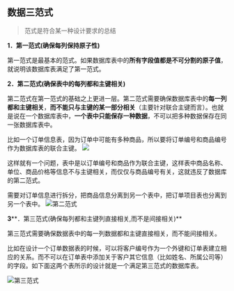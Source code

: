 ## 数据三范式

> 范式是符合某一种设计要求的总结

**1．第一范式(确保每列保持原子性)**

第一范式是最基本的范式。如果数据库表中的**所有字段值都是不可分割的原子值**，就说明该数据库表满足了第一范式。

**2．第二范式(确保表中的每列都和主键相关)**

第二范式在第一范式的基础之上更进一层。第二范式需要确保数据库表中的**每一列都和主键相关**，**而不能只与主键的某一部分相关**（主要针对联合主键而言）。也就是说在一个数据库表中，**一个表中只能保存一种数据**，不可以把多种数据保存在同一张数据库表中。


比如一个订单信息表，因为订单中可能有多种商品，所以要将订单编号和商品编号作为数据库表的联合主键。
![](https://pic002.cnblogs.com/images/2012/270324/2012040114063976.png)

这样就有一个问题，表中是以订单编号和商品作为联合主键，这样表中商品名称、单位、商品价格等信息不与主键相关，而仅仅与商品编号有关，这就违反了数据库的第二范式。

需要对订单信息进行拆分，把商品信息分离到另一个表中，把订单项目表也分离到另一个表中。
![第二范式](https://pic002.cnblogs.com/images/2012/270324/2012040114082156.png)


**3****．第三范式(确保每列都和主键列直接相关,而不是间接相关)**

第三范式需要确保数据表中的每一列数据都和主键直接相关，而不能间接相关。

比如在设计一个订单数据表的时候，可以将客户编号作为一个外键和订单表建立相应的关系。而不可以在订单表中添加关于客户其它信息（比如姓名、所属公司等）的字段。如下面这两个表所示的设计就是一个满足第三范式的数据库表。

![第三范式](https://pic002.cnblogs.com/images/2012/270324/2012040114105477.png)

